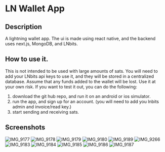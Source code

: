 # LN Wallet App

## Description
A lightning wallet app. The ui is made using react native, and the backend uses next.js, MongoDB, and LNbits. 

## How to use it. 
This is not intended to be used with large amounts of sats. You will need to add your LNbits api keys to use it, and they will be stored in a centralized database. Assume that any funds added to the wallet will be lost. Use it at your own risk. If you want to test it out, you can do the following: 

1. download the git hub repo, and run it on an android or ios simulator. 
2. run the app, and sign up for an account. (you will need to add you lnbits admin and invoice/read key.)
3. start sending and receiving sats. 

## Screenshots
![IMG_9177](https://github.com/medranomiler/ln-wallet-app/assets/67513942/e4f78aeb-fb82-4e9b-be51-495c16b1a9c7)
![IMG_9178](https://github.com/medranomiler/ln-wallet-app/assets/67513942/57d02233-4bde-477e-8825-e5eb37653eb1)
![IMG_9179](https://github.com/medranomiler/ln-wallet-app/assets/67513942/c0689098-c005-45d4-8f76-b6227080c571)
![IMG_9180](https://github.com/medranomiler/ln-wallet-app/assets/67513942/b22d946b-8b98-476c-8b24-e462ad643b92)
![IMG_9189](https://github.com/medranomiler/ln-wallet-app/assets/67513942/5b9bbd54-766a-4d91-b91c-6067d5d573aa)
![IMG_9266](https://github.com/medranomiler/ln-wallet-app/assets/67513942/039f0ca2-fa3e-486c-bf09-60efb55c1e6b)
![IMG_9183](https://github.com/medranomiler/ln-wallet-app/assets/67513942/b5c40ca9-cce0-4fdb-8185-a640792e1b35)
![IMG_9184](https://github.com/medranomiler/ln-wallet-app/assets/67513942/e5a9cdc1-1ad4-4d9d-8a4f-c645ab29106b)
![IMG_9185](https://github.com/medranomiler/ln-wallet-app/assets/67513942/fbea061d-b952-4138-9a1c-409a5f42860c)
![IMG_9186](https://github.com/medranomiler/ln-wallet-app/assets/67513942/c5e220d2-6267-4289-9041-3ad7d59e86fe)
![IMG_9187](https://github.com/medranomiler/ln-wallet-app/assets/67513942/ae16ea95-a537-4c85-bc03-559f321b1a06)
